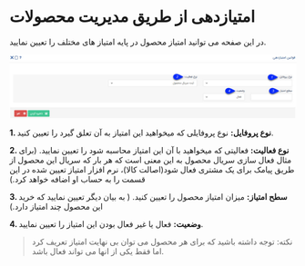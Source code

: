 # امتیازدهی از طریق مدیریت محصولات

در این صفحه می توانید امتیاز محصول در پایه امتیاز های مختلف را تعیین نمایید.

![](PointAssignment.jpg)

**1. نوع پروفایل:** نوع پروفایلی که میخواهید این امتیاز به آن  تعلق گیرد را تعیین کنید.

**2. نوع فعالیت:** فعالیتی که میخواهید با آن این امتیاز محاسبه شود را تعیین نمایید. (برای مثال فعال سازی سریال محصول به این معنی است که هر بار که سریال این محصول از طریق پیامک برای یک مشتری فعال شود(اصالت کالا)، نرم افزار امتیاز تعیین شده در این قسمت را به حساب او اضافه خواهد کرد.)

**3.  سطح امتیاز:** میزان امتیاز محصول را تعیین کنید. ( به بیان دیگر تعیین نمایید که خرید این محصول چند امتیاز دارد.)

**4. وضعیت:** فعال یا غیر فعال بودن این امتیاز را تعیین نمایید.

> نکته: توجه داشته باشید که برای هر محصول می توان بی نهایت امتیاز تعریف کرد اما فقط یکی از انها می تواند فعال باشد.

